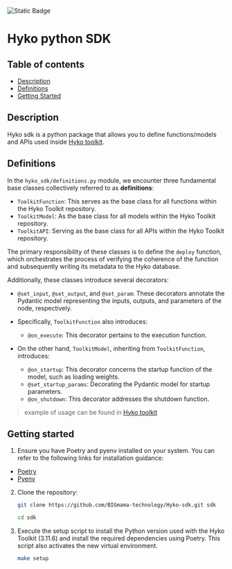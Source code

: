 <!-- x-release-please-start-version -->
 ![Static Badge](https://img.shields.io/badge/Release-v4.0.2-/?style=flat&logo=track)
<!-- x-release-please-end -->

# Hyko python SDK
## Table of contents

- [Description](#description)
- [Definitions](#definitions)
- [Getting Started](#getting-started)

## Description 

Hyko sdk is a python package that allows you to define functions/models and APIs used inside [Hyko toolkit](https://github.com/BIGmama-technology/Hyko-toolkit).

## Definitions

In the `hyko_sdk/definitions.py` module, we encounter three fundamental base classes collectively referred to as **definitions**:

- `ToolkitFunction`: This serves as the base class for all functions within the Hyko Toolkit repository.
- `ToolkitModel`: As the base class for all models within the Hyko Toolkit repository.
- `ToolkitAPI`: Serving as the base class for all APIs within the Hyko Toolkit repository.

The primary responsibility of these classes is to define the `deploy` function, which orchestrates the process of verifying the coherence of the function and subsequently writing its metadata to the Hyko database.

Additionally, these classes introduce several decorators:

- `@set_input`, `@set_output`, and `@set_param`: These decorators annotate the Pydantic model representing the inputs, outputs, and parameters of the node, respectively.

- Specifically, `ToolkitFunction` also introduces:
  - `@on_execute`: This decorator pertains to the execution function.

- On the other hand, `ToolkitModel`, inheriting from `ToolkitFunction`, introduces:
  - `@on_startup`: This decorator concerns the startup function of the model, such as loading weights.
  - `@set_startup_params`: Decorating the Pydantic model for startup parameters.
  - `@on_shutdown`: This decorator addresses the shutdown function.

> example of usage can be found in [Hyko toolkit](https://github.com/BIGmama-technology/Hyko-toolkit)

## Getting started

1. Ensure you have Poetry and pyenv installed on your system. You can refer to the following links for installation guidance:

- [Poetry](https://python-poetry.org/docs/#installation)
- [Pyenv](https://github.com/pyenv/pyenv)

2. Clone the repository:

    ```bash
    git clone https://github.com/BIGmama-technology/Hyko-sdk.git sdk
    ```

    ```bash
    cd sdk
    ```

3. Execute the setup script to install the Python version used with the Hyko Toolkit (3.11.6) and install the required dependencies using Poetry. This script also activates the new virtual environment.

    ```bash
    make setup
    ```
